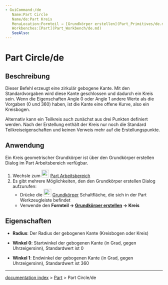 ```yaml
---
- GuiCommand:/de
   Name:Part Circle
   Name/de:Part Kreis
   MenuLocation:Formteil → [Grundkörper erstellen](Part_Primitives/de.md) → Kreis
   Workbenches:[Part](Part_Workbench/de.md)
   SeeAlso:
---
```


# Part Circle/de

## Beschreibung

Dieser Befehl erzeugt eine zirkulär gebogene Kante. Mit den Standardvorgaben wird diese Kante geschlossen und dadurch ein Kreis sein. Wenn die Eigenschaften Angle 0 oder Angle 1 andere Werte als die Vorgaben (0 und 360) haben, ist die Kante eine offene Kurve, also ein Kreisbogen.

Alternativ kann ein Teilkreis auch zunächst aus drei Punkten definiert werden. Nach der Erstellung enthält der Kreis nur noch die Standard Teilkreiseigenschaften und keinen Verweis mehr auf die Erstellungspunkte.

## Anwendung

Ein Kreis geometrischer Grundkörper ist über den Grundkörper erstellen Dialog im Part Arbeitsbereich verfügbar.

1.  Wechsle zum <img alt="" src=images/Workbench_Part.svg  style="width:24px;"> [Part Arbeitsbereich](Part_Workbench/de.md)
2.  Es gibt mehrere Möglichkeiten, den den Grundkörper erstellen Dialog aufzurufen:
    -   Drücke die <img alt="" src=images/Part_Primitives.svg  style="width:24px;"> [Grundkörper](Part_Primitives/de.md) Schaltfläche, die sich in der Part Werkzeugleiste befindet
    -   Verwende den **Formteil → [Grundkörper erstellen](Part_Primitives/de.md) → Kreis**

## Eigenschaften

-    **Radius**: Der Radius der gebogenen Kante (Kreisbogen oder Kreis)

-    **Winkel 0**: Startwinkel der gebogenen Kante (in Grad, gegen Uhrzeigersinn), Standardwert ist 0

-    **Winkel 1**: Endwinkel der gebogenen Kante (in Grad, gegen Uhrzeigersinn), Standardwert ist 360

---
[documentation index](../README.md) > [Part](Part_Workbench.md) > Part Circle/de
